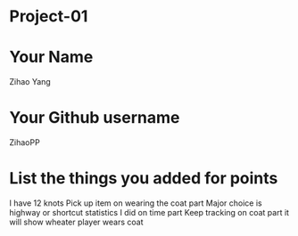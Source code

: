 # Project-01

# Your Name
Zihao Yang
# Your Github username
ZihaoPP
# List the things you added for points
I have 12 knots
Pick up item on wearing the coat part
Major choice is highway or shortcut
statistics I did on time part
Keep tracking on coat part it will show wheater player wears coat